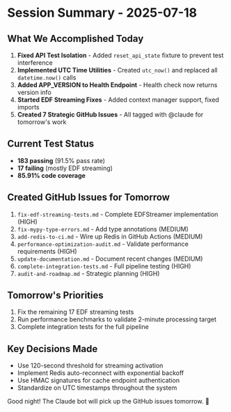 # Session Summary - 2025-07-18

## What We Accomplished Today

1. **Fixed API Test Isolation** - Added `reset_api_state` fixture to prevent test interference
2. **Implemented UTC Time Utilities** - Created `utc_now()` and replaced all `datetime.now()` calls
3. **Added APP_VERSION to Health Endpoint** - Health check now returns version info
4. **Started EDF Streaming Fixes** - Added context manager support, fixed imports
5. **Created 7 Strategic GitHub Issues** - All tagged with @claude for tomorrow's work

## Current Test Status

- **183 passing** (91.5% pass rate)
- **17 failing** (mostly EDF streaming)
- **85.91% code coverage**

## Created GitHub Issues for Tomorrow

1. `fix-edf-streaming-tests.md` - Complete EDFStreamer implementation (HIGH)
2. `fix-mypy-type-errors.md` - Add type annotations (MEDIUM)
3. `add-redis-to-ci.md` - Wire up Redis in GitHub Actions (MEDIUM)
4. `performance-optimization-audit.md` - Validate performance requirements (HIGH)
5. `update-documentation.md` - Document recent changes (MEDIUM)
6. `complete-integration-tests.md` - Full pipeline testing (HIGH)
7. `audit-and-roadmap.md` - Strategic planning (HIGH)

## Tomorrow's Priorities

1. Fix the remaining 17 EDF streaming tests
2. Run performance benchmarks to validate 2-minute processing target
3. Complete integration tests for the full pipeline

## Key Decisions Made

- Use 120-second threshold for streaming activation
- Implement Redis auto-reconnect with exponential backoff
- Use HMAC signatures for cache endpoint authentication
- Standardize on UTC timestamps throughout the system

Good night! The Claude bot will pick up the GitHub issues tomorrow. 🌙
